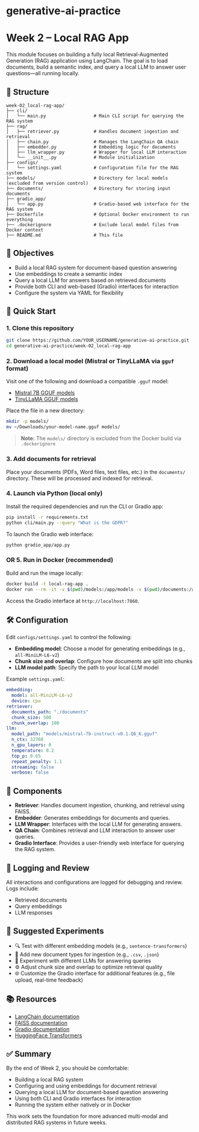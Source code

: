 # generative-ai-practice

# Week 2 – Local RAG App

This module focuses on building a fully local Retrieval-Augmented Generation (RAG) application using LangChain. The goal is to load documents, build a semantic index, and query a local LLM to answer user questions—all running locally.

## 📁 Structure
```
week-02_local-rag-app/
├── cli/
│   └── main.py                  # Main CLI script for querying the RAG system
├── rag/
│   ├── retriever.py             # Handles document ingestion and retrieval
│   ├── chain.py                 # Manages the LangChain QA chain
│   ├── embedder.py              # Embedding logic for documents
│   ├── llm_wrapper.py           # Wrapper for local LLM interaction
│   └── __init__.py              # Module initialization
├── configs/
│   └── settings.yaml            # Configuration file for the RAG system
├── models/                      # Directory for local models (excluded from version control)
├── documents/                   # Directory for storing input documents
├── gradio_app/
│   └── app.py                   # Gradio-based web interface for the RAG system
├── Dockerfile                   # Optional Docker environment to run everything
├── .dockerignore                # Exclude local model files from Docker context
├── README.md                    # This file
```

## 🎯 Objectives
- Build a local RAG system for document-based question answering
- Use embeddings to create a semantic index
- Query a local LLM for answers based on retrieved documents
- Provide both CLI and web-based (Gradio) interfaces for interaction
- Configure the system via YAML for flexibility

## 🚀 Quick Start

### 1. Clone this repository
```bash
git clone https://github.com/YOUR_USERNAME/generative-ai-practice.git
cd generative-ai-practice/week-02_local-rag-app
```

### 2. Download a local model (Mistral or TinyLLaMA via `gguf` format)
Visit one of the following and download a compatible `.gguf` model:
- [Mistral 7B GGUF models](https://huggingface.co/TheBloke/Mistral-7B-Instruct-v0.1-GGUF)
- [TinyLLaMA GGUF models](https://huggingface.co/TheBloke/TinyLlama-1.1B-Chat-v1.0-GGUF)

Place the file in a new directory:
```bash
mkdir -p models/
mv ~/Downloads/your-model-name.gguf models/
```

> **Note:** The `models/` directory is excluded from the Docker build via `.dockerignore`

### 3. Add documents for retrieval
Place your documents (PDFs, Word files, text files, etc.) in the `documents/` directory. These will be processed and indexed for retrieval.

### 4. Launch via Python (local only)
Install the required dependencies and run the CLI or Gradio app:
```bash
pip install -r requirements.txt
python cli/main.py --query "What is the GDPR?"
```

To launch the Gradio web interface:
```bash
python gradio_app/app.py
```

### OR 5. Run in Docker (recommended)
Build and run the image locally:

```bash
docker build -t local-rag-app .
docker run --rm -it -v $(pwd)/models:/app/models -v $(pwd)/documents:/app/documents -p 7860:7860 local-rag-app
```

Access the Gradio interface at `http://localhost:7860`.

## 🛠️ Configuration
Edit `configs/settings.yaml` to control the following:
- **Embedding model**: Choose a model for generating embeddings (e.g., `all-MiniLM-L6-v2`)
- **Chunk size and overlap**: Configure how documents are split into chunks
- **LLM model path**: Specify the path to your local LLM model

Example `settings.yaml`:
```yaml
embedding:
  model: all-MiniLM-L6-v2
  device: cpu
retriever:
  documents_path: "./documents"
  chunk_size: 500
  chunk_overlap: 100
llm:
  model_path: "models/mistral-7b-instruct-v0.1.Q6_K.gguf"
  n_ctx: 32768
  n_gpu_layers: 0
  temperature: 0.2
  top_p: 0.65
  repeat_penalty: 1.1
  streaming: false
  verbose: false
```

## 🧩 Components
- **Retriever**: Handles document ingestion, chunking, and retrieval using FAISS.
- **Embedder**: Generates embeddings for documents and queries.
- **LLM Wrapper**: Interfaces with the local LLM for generating answers.
- **QA Chain**: Combines retrieval and LLM interaction to answer user queries.
- **Gradio Interface**: Provides a user-friendly web interface for querying the RAG system.

## 📝 Logging and Review
All interactions and configurations are logged for debugging and review. Logs include:
- Retrieved documents
- Query embeddings
- LLM responses

## 🧪 Suggested Experiments
- 🔍 Test with different embedding models (e.g., `sentence-transformers`)
- 📄 Add new document types for ingestion (e.g., `.csv`, `.json`)
- 🧠 Experiment with different LLMs for answering queries
- ⚙️ Adjust chunk size and overlap to optimize retrieval quality
- 🌐 Customize the Gradio interface for additional features (e.g., file upload, real-time feedback)

## 📚 Resources
- [LangChain documentation](https://langchain.readthedocs.io/en/latest/)
- [FAISS documentation](https://faiss.ai/)
- [Gradio documentation](https://gradio.app/)
- [HuggingFace Transformers](https://huggingface.co/docs/transformers/index)

## ✅ Summary
By the end of Week 2, you should be comfortable:
- Building a local RAG system
- Configuring and using embeddings for document retrieval
- Querying a local LLM for document-based question answering
- Using both CLI and Gradio interfaces for interaction
- Running the system either natively or in Docker

This work sets the foundation for more advanced multi-modal and distributed RAG systems in future weeks.
